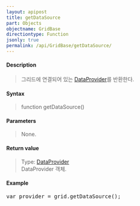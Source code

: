 ```yaml
---
layout: apipost
title: getDataSource
part: Objects
objectname: GridBase
directiontype: Function
jsonly: true
permalink: /api/GridBase/getDataSource/
---
```



#### Description

> 그리드에 연결되어 있는 [DataProvider](/api/DataProvider/)를 반환한다.

#### Syntax

> function getDataSource()  

#### Parameters

> None.  

#### Return value

> Type: [DataProvider](/api/DataProvider/)  
> DataProvider 객체.  

#### Example

<pre class="prettyprint">
var provider = grid.getDataSource();
</pre>




